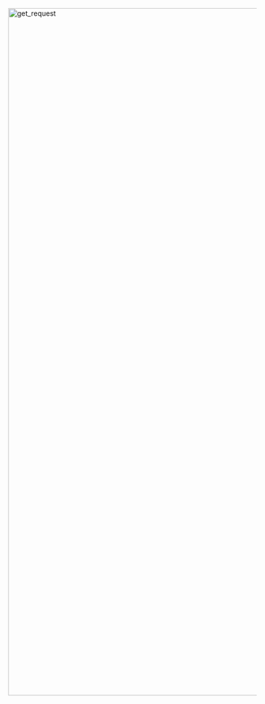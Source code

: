 <img width="1392" alt="get_request" src="https://github.com/user-attachments/assets/336125d8-a623-434e-bef5-70c94172b5b8">

